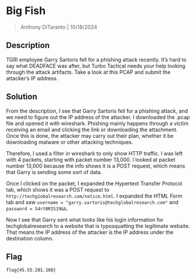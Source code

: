 # Big Fish

> Anthony DiTaranto | 10/18/2024

## Description

TGRI employee Garry Sartoris fell for a phishing attack recently. It’s hard to say what DEADFACE was after, but Turbo Tactical needs your help looking through the attack artifacts. Take a look at this PCAP and submit the attacker’s IP address.

## Solution

From the description, I see that Garry Sartoris fell for a phishing attack, and we need to figure out the IP address of the attacker. I downloaded the .pcap file and opened it with wireshark. Phishing mainly happens through a victim receiving an email and clicking the link or downloading the attachment. Once this is done, the attacker may carry out their plan, whether it be downloading malware or other attacking techniques.

Therefore, I used a filter in wireshark to only show HTTP traffic. I was left with 4 packets, starting with packet number 13,000. I looked at packet number 13,000 because the info shows it is a POST request, which means that Garry is sending some sort of data.

Once I clicked on the packet, I expanded the Hypertext Transfer Protocol tab, which shows it was a POST request to `http://techg1obalresearch.com/notice.html`. I expanded the HTML Form tab and saw `username = "garry.sartoris@techglobalresearch.com"` and `password = S4rt0RIS19&&`.

Now I see that Garry sent what looks like his login information for techglobalresearch to a website that is typosquatting the legitimate website. That means the IP address of the attacker is the IP address under the destination column.

## Flag

`flag{45.55.201.188}`
